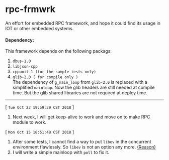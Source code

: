 # rpc-frmwrk
An effort for embedded RPC framework, and hope it could find its usage in IOT or other embedded systems.   
#### Dependency:  
This framework depends on the following packags:  
1. `dbus-1.0`  
2. `libjson-cpp`  
3. `cppunit-1 (for the sample tests only)`   
4. `glib-2.0 ( for compile only )`   
The dependency of `g_main_loop` from `glib-2.0` is replaced with a simplified `mainloop`. Now the glib headers are still needed at compile time. But the glib shared libraries are not required at deploy time.
---
[ `Tue Oct 23 19:59:39 CST 2018` ]   
1. Next week, I will get keep-alive to work and move on to make RPC module to work.   
   
[ `Mon Oct 15 18:51:48 CST 2018` ]   
1. After some tests, I cannot find a way to put `libev` in the concurrent environment flawlessly.
So `libev` is not an option any more. [(Reason)](https://github.com/zhiming99/rpc-frmwrk/wiki/Why-libev-cannot-be-used-in-rpc-frmwrk%3F)  
2. I will write a simple mainloop with `poll` to fix it.   

